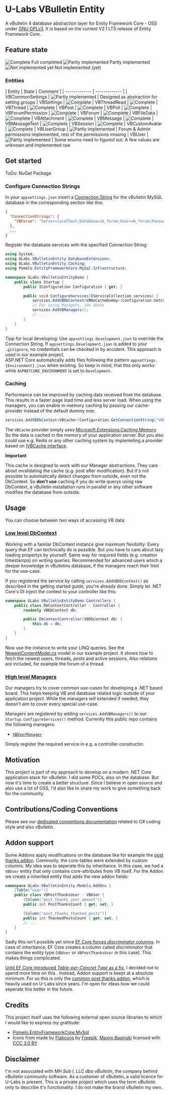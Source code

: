 ﻿# U-Labs VBulletin Entity
A vBulletin 4 database abstraction layer for Entity Framework Core - OSS under [GNU GPLv3](https://choosealicense.com/licenses/gpl-3.0/). 
It is based on the current V2.1 LTS release of Entity Framework Core.

## Feature state
![Complete](https://u-img.net/img/8798Dw.png) Full completed 
![Partly implemented](https://u-img.net/img/5113Ab.png) Partly implemented
![Not implemented yet](https://u-img.net/img/2301Ja.png) Not implemented (yet)

### Entities
| Entity  | State | Comment |
| ------------- | ------------- |
| VBCommonSettings | ![Partly implemented](https://u-img.net/img/5113Ab.png) | Designed as abstraction for setting groups
| VBSettings | ![Complete](https://u-img.net/img/8798Dw.png)
| VBThreadRead | ![Complete](https://u-img.net/img/8798Dw.png)
| VBThread | ![Complete](https://u-img.net/img/8798Dw.png)
| VBPost | ![Complete](https://u-img.net/img/8798Dw.png)
| VBPoll | ![Complete](https://u-img.net/img/8798Dw.png)
| VBForumPermission | ![Complete](https://u-img.net/img/8798Dw.png)
| VBForum | ![Complete](https://u-img.net/img/8798Dw.png)
| VBFileData | ![Complete](https://u-img.net/img/8798Dw.png)
| VBAttachment | ![Complete](https://u-img.net/img/8798Dw.png)
| VBMessage | ![Complete](https://u-img.net/img/8798Dw.png)
| VBMessageText | ![Complete](https://u-img.net/img/8798Dw.png)
| VBSession | ![Complete](https://u-img.net/img/8798Dw.png)
| VBCustomAvatar | ![Complete](https://u-img.net/img/8798Dw.png)
| VBUserGroup  | ![Partly implemented](https://u-img.net/img/5113Ab.png) | Forum & Admin permissions implemented, rest of the permissions missing
| VBUser | ![Partly implemented](https://u-img.net/img/5113Ab.png) | Some enums need to figured out. A few values are unknown and implemented raw

## Get started
ToDo: NuGet Package

### Configure Connection Strings
In your `appsettings.json` insert a [Connection String](https://docs.microsoft.com/en-us/ef/core/miscellaneous/connection-strings) for the
vBulletin MySQL database in the corresponding section like this:

```json
{
  "ConnectionStrings": {
    "VBForum": "Server=localhost;Database=vb_forum;User=vb_forum;Password=xxx;"
  },
  ...
}
```

Register the database services with the specified Connection String: 

```cs
using System;
using ULabs.VBulletinEntity.DatabaseExtensions;
using ULabs.VBulletinEntity.Caching;
using Pomelo.EntityFrameworkCore.MySql.Infrastructure;

namespace ULabs.VBulletinEntityDemo {
    public class Startup {
        public IConfiguration Configuration { get; }

        public void ConfigureServices(IServiceCollection services) {
            services.AddVBDbContext<VBNoCacheDummy>(Configuration.GetConnectionString("VBForum"), new Version(10, 3, 17), ServerType.MariaDb);
            // For using Managers, see above
            services.AddVBManagers();
            // ...
        }
    }
}
```

Tipp for local developing: Use `appsettings.Development.json` to override the Connection String. If `appsettings.Development.json` is added
to your `.gitignore`, no credentials can be checked in by accident. This approach is used in our example project.  
ASP.NET Core automatically adds files following the pattern `appsettings.{Environment}.json` when existing. 
So keep in mind, that this only works while `ASPNETCORE_ENVIRONMENT` is set to `Development`. 

### Caching
Performance can be improved by caching data received from the database. This results in a faster page load time and less server load. When using the managers,
you can enable in-memory caching by passing our cache-provider instead of the default dummy one: 

```cs
services.AddVBDbContext<VBCache>(Configuration.GetConnectionString("VBForum"), new Version(10, 3, 17), ServerType.MariaDb);
```

The `VBCache` provider simply uses 
[Microsoft.Extensions.Caching.Memory](https://docs.microsoft.com/en-us/aspnet/core/performance/caching/memory?view=aspnetcore-2.1). So the data is 
cached in the memory of your application server. But you also could use e.g. Redis or any other caching system by implemeting a provider based 
on [IVBCache interface](file://ULabs.VBulletinEntity/Cache/IVBCache.cs).

**Important**

This cache is designed to work with our Manager abstractions. They care about invalidating the cache (e.g. post after modification). But it's not possible
to automatically detect changes from outside, even not the DbContext. So **don't use** caching if you do write querys using raw DbContext, a vBulletin
installation runs in parallel or any other software modifies the database from outside. 

## Usage
You can choose between two ways of accessing VB data: 

### [Low level DbContext](./ULabs.VBulletinEntity/VBDbContext.cs)

Working with a familar DbContext instance give maximum flexibility: Every query that EF can technically do is possible. But you have to care about 
lazy loading propertys by yourself. Same way for required fields (e.g. creation timestamps) on writing queries. Recommended for advanced users which 
a deeper knowledge in vBulletins database, if the managers reach their limit for the use-case. 

If you registered the service by calling `services.AddVBDbContext()` as described in the getting started guide, you're already done. 
Simply let .NET Core's DI inject the context to your controller like this:

```cs
namespace ULabs.VBulletinEntityDemo.Controllers {
    public class DbContextController : Controller {
        readonly VBDbContext db;

        public DbContextController(VBDbContext db) {
            this.db = db;
        }
    }
}
```

Now use the instance to write your LINQ queries. See the [NewestContentModel.cs](./ULabs.VBulletinEntityDemo/Models/NewestContentModel.cs) model
in our example project. It shows how to fetch the newest users, threads, posts and active sessions. Also relations are included, for example
the forum of a thread. 

### [High level Managers](./ULabs.VBulletinEntity/Managers)

Our managers try to cover common use-cases for developing a .NET based board. This helps keeping VB and database related logic outside of your application
project. While the managers will extended if needed, they doesn't aim to cover every special use-case. 

Managers are registered by adding `services.AddVBManagers()` to our `Startup.ConfigureServices()` method. 
Currently this public repo contains the following managers:

* [`VBUserManager`](./ULabs.VBulletinEntity/Manager/VBUserManager.cs)

Simply register the required service in e.g. a controller constructor. 

## Motivation
This project is part of my approach to develop on a modern .NET Core application stack for vBulletin. I did some POCs, also on the database.
But now it's time to create a better structure. Since I believe in open source and also use a lot of OSS, I'd also like to share my work to
give something back for the community.

## Contributions/Coding Conventions

Please see our [dedicated conventions documentation](./docs/conventions.md) related to C# coding style and also vBulletin. 

## Addon support
Some Addons apply modifications on the database like for example the [post thanks addon](https://www.vbulletin.org/forum/showthread.php?t=231666). 
Commonly, the core-tables were extended by custom columns. My idea was to seperate this by inheritance. In this case, we had a `VBUser` entity 
that only contains core-attributes from VB itself. For the Addon we create a inherited entity that adds the new addon fields: 

```cs
namespace ULabs.VBulletinEntity.Models.AddOns {
    [Table("user")]
    public class VBPostThanksUser : VBUser {
        [Column("post_thanks_user_amount")]
        public int PostThanksCount { get; set; }

        [Column("post_thanks_thanked_posts")]
        public int ThankedPostsCount { get; set; }
        // ...
    }
}
```
Sadly this isn't possible yet since [EF Core forces _discriminator_ columns](https://stackoverflow.com/questions/52588922/force-inherited-classes-in-asp-net-core-entity-framework-core-to-dedicated-mysql).
In case of inheritance, EF Core creates a column called _discriminator_ that contains the entity type (`VBUser` or `VBPostThanksUser` in this case). 
This makes things complicated. 

[Until EF Core introduced _Table-per-Concret Type_ as a fix](https://github.com/aspnet/EntityFrameworkCore/issues/3170), I decided not to spend more time
on this . Instead, Addon support is keept at a absolute minimum. For us this is only the 
[common post thanks addon](https://www.vbulletin.org/forum/showthread.php?t=231666), which is heavily used on U-Labs since years. 
I'm open for ideas how we could seperate this better in the future. 

## Credits
This project itself uses the following external open source libraries to which I would like to express my gratitude:
* [Pomelo.EntityFrameworkCore.MySql](https://github.com/PomeloFoundation/Pomelo.EntityFrameworkCore.MySql)
* Icons from made by [Flaticons](https://www.flaticon.com/) by [Freepik](https://www.flaticon.com/authors/freepik),
[Maxim Basinski](https://www.flaticon.com/authors/maxim-basinski) 
licensed with [CCC 3.0 BY](http://creativecommons.org/licenses/by/3.0/)

## Disclaimer
I'm not associated with _MH Sub I, LLC dba vBulletin_, the company behind vBulletin community software. As a customer of vBulletin, 
a valid licence for U-Labs is present. This is a private project which uses the term _vBulletin_ only to describe it's functionality. 
I do not make the brand vBulletin my own.
